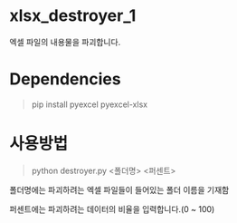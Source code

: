 # xlsx_destroyer_1
엑셀 파일의 내용물을 파괴합니다.

# Dependencies
> pip install pyexcel pyexcel-xlsx

# 사용방법
> python destroyer.py <폴더명> <퍼센트>

폴더명에는 파괴하려는 엑셀 파일들이 들어있는 폴더 이름을 기재함

퍼센트에는 파괴하려는 데이터의 비율을 입력합니다.(0 ~ 100)

